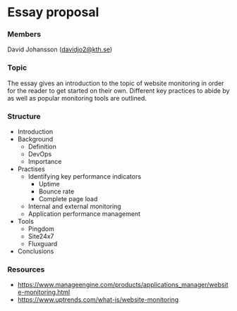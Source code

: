 # Essay proposal

### Members
David Johansson (davidjo2@kth.se)

### Topic
The essay gives an introduction to the topic of website monitoring in order for the reader to get started on their own. Different key practices to abide by as well as popular monitoring tools are outlined. 

### Structure
* Introduction
* Background
  * Definition
  * DevOps
  * Importance
* Practises
  * Identifying key performance indicators
    * Uptime
    * Bounce rate
    * Complete page load
  * Internal and external monitoring
  * Application performance management
* Tools
  * Pingdom
  * Site24x7
  * Fluxguard
* Conclusions

### Resources
* https://www.manageengine.com/products/applications_manager/website-monitoring.html
* https://www.uptrends.com/what-is/website-monitoring

